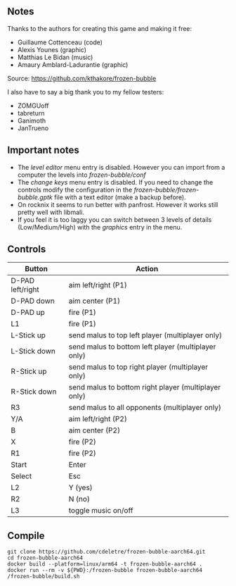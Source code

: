 ## Notes

Thanks to the authors for creating this game and making it free:
* Guillaume Cottenceau (code)
* Alexis Younes (graphic)
* Matthias Le Bidan (music)
* Amaury Amblard-Ladurantie (graphic)

Source: https://github.com/kthakore/frozen-bubble

I also have to say a big thank you to my fellow testers:
* ZOMGUoff
* tabreturn
* Ganimoth
* JanTrueno

## Important notes

* The *level editor* menu entry is disabled. However you can import from a computer the levels into *frozen-bubble/conf*
* The *change keys* menu entry is disabled. If you need to change the controls modify the configuration in the *frozen-bubble/frozen-bubble.gptk* file with a text editor (make a backup before).
* On rocknix it seems to run better with panfrost. However it works still pretty well with libmali.
* If you feel it is too laggy you can switch between 3 levels of details (Low/Medium/High) with the *graphics* entry in the menu.

## Controls

| Button | Action |
|--|--| 
|D-PAD left/right|aim left/right (P1)|
|D-PAD down|aim center  (P1)|
|D-PAD up|fire (P1)|
|L1|fire (P1)|
|L-Stick up|send malus to top left player (multiplayer only)|
|L-Stick down|send malus to bottom left player (multiplayer only)|
|R-Stick up|send malus to top right player (multiplayer only)|
|R-Stick down|send malus to bottom right player (multiplayer only)|
|R3|send malus to all opponents (multiplayer only)|
|Y/A|aim left/right (P2)|
|B|aim center (P2)|
|X|fire (P2)|
|R1|fire (P2)|
|Start|Enter|
|Select|Esc|
|L2|Y (yes)|
|R2|N (no)|
|L3|toggle music on/off|

## Compile

```
git clone https://github.com/cdeletre/frozen-bubble-aarch64.git
cd frozen-bubble-aarch64
docker build --platform=linux/arm64 -t frozen-bubble-aarch64 .
docker run --rm -v ${PWD}:/frozen-bubble frozen-bubble-aarch64 /frozen-bubble/build.sh
```

